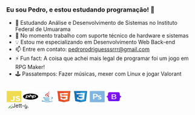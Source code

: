 ### Eu sou Pedro, e estou estudando programação! 👋
- 🌱 Estudando Análise e Desenvolvimento de Sistemas no Instituto Federal de Umuarama
- 🔭 No momento trabalho com suporte técnico de hardware e sistemas
- 💡  Estou me especializando em Desenvolvimento Web Back-end
- 📫 Entre em contato: pedrorodriguesssrrr@gmail.com
- ⚡ Fun fact: A coisa que achei mais legal de programar foi um jogo em RPG Maker!
- 🕹️ Passatempos: Fazer músicas, mexer com Linux e jogar Valorant

<div style="display: inline_block"><br>
  <img align="center" alt="Javascript" height="30" width="40" src="https://raw.githubusercontent.com/devicons/devicon/master/icons/javascript/javascript-plain.svg">
  <img align="center" alt="PHP" height="30" width="40" src="https://github.com/devicons/devicon/blob/master/icons/php/php-plain.svg">
  <img align="center" alt="Java" height="30" width="40" src="https://github.com/devicons/devicon/blob/master/icons/java/java-original.svg">
  <img align="center" alt="HTML" height="30" width="40" src="https://raw.githubusercontent.com/devicons/devicon/master/icons/html5/html5-original.svg">
  <img align="center" alt="CSS" height="30" width="40" src="https://raw.githubusercontent.com/devicons/devicon/master/icons/css3/css3-original.svg">
  <img align="center" alt="Photoshop" height="30" width="40" src="https://github.com/devicons/devicon/blob/master/icons/photoshop/photoshop-plain.svg">
  <img align="center" alt="Bootstrap" height="30" width="40" src="https://github.com/devicons/devicon/blob/master/icons/bootstrap/bootstrap-original.svg">
  <div  style="display:flex">
<img align="right" alt="Jett-gif" height="150" style="border-radius:50px;" src="https://media0.giphy.com/media/v1.Y2lkPTc5MGI3NjExMjQ5NGIxNGZjZmJhY2U4NmE4NzJmMDQxNTU4NjFiNjMxZjc1YTdjZiZlcD12MV9pbnRlcm5hbF9naWZzX2dpZklkJmN0PXM/HuIiWZekURnZzBMAXK/giphy.gif?">
  </div>
</div>

